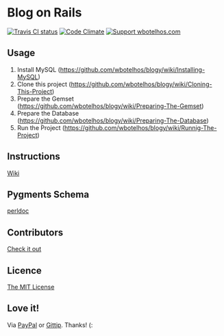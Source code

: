 # Blog on Rails

[![Travis CI status](https://travis-ci.org/wbotelhos/wbotelhos-com.png?branch=master)](https://travis-ci.org/wbotelhos/wbotelhos-com "Travis CI")
[![Code Climate](https://codeclimate.com/github/wbotelhos/wbotelhos-com.png)](https://codeclimate.com/github/wbotelhos/wbotelhos-com "Code Climate")
[![Support wbotelhos.com](http://img.shields.io/gittip/wbotelhos.svg)](https://www.gittip.com/wbotelhos "Git Tip")

## Usage

1. Install MySQL (https://github.com/wbotelhos/blogy/wiki/Installing-MySQL)
2. Clone this project (https://github.com/wbotelhos/blogy/wiki/Cloning-This-Project)
3. Prepare the Gemset (https://github.com/wbotelhos/blogy/wiki/Preparing-The-Gemset)
4. Prepare the Database (https://github.com/wbotelhos/blogy/wiki/Preparing-The-Database)
5. Run the Project (https://github.com/wbotelhos/blogy/wiki/Runnig-The-Project)

## Instructions

[Wiki](https://github.com/wbotelhos/blogy/wiki)

## Pygments Schema

[perldoc](https://github.com/richleland/pygments-css/blob/master/perldoc.css)

## Contributors

[Check it out](http://github.com/wbotelhos/raty/graphs/contributors)

## Licence

[The MIT License](http://opensource.org/licenses/MIT)

## Love it!

Via [PayPal](https://www.paypal.com/cgi-bin/webscr?cmd=_donations&business=X8HEP2878NDEG&item_name=wbotelhos.com) or [Gittip](http://www.gittip.com/wbotelhos). Thanks! (:
